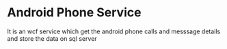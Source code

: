 # Android Phone Service
It is an wcf service which get the android phone calls and messsage  details and store the data on sql server
